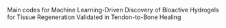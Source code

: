 Main codes for Machine Learning-Driven Discovery of Bioactive Hydrogels for Tissue Regeneration Validated in Tendon-to-Bone Healing

